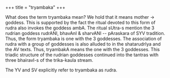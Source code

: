 +++
title = "tryambaka"
+++

What does the term tryambaka mean? We hold that it means mother -> goddess. This is supported by the fact the ritual devoted to this form of rudra also invokes the goddess ambA. The ritual sUtra-s mention the 3 rudrian goddess rudrANI, bhavAnI & sharvANI -- pAraskara of SYV tradition. Thus, the form tryambaka is one with the 3 goddesses. The association of rudra with a group of goddesses is also alluded to in the shatarudrIya and the AV texts. Thus, tryambakA means the one with the 3 goddesses. This triadic structure of the rudrian goddesses continued into the tantras with three bhairavI-s of the trika-kaula stream.

The YV and SV explicitly refer to tryambaka as rudra.
